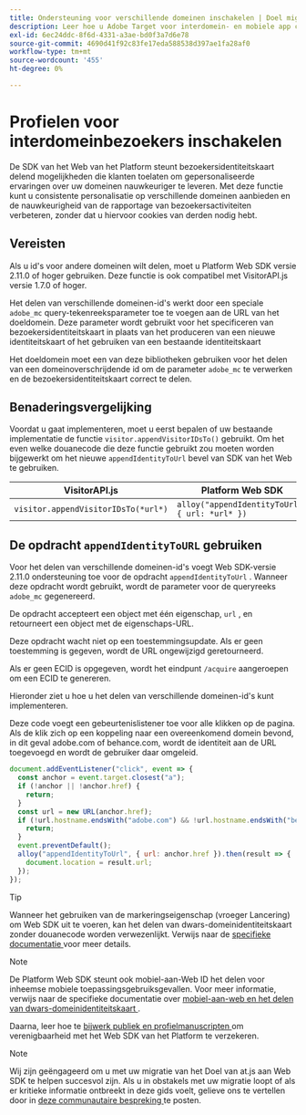 ```yaml
---
title: Ondersteuning voor verschillende domeinen inschakelen | Doel migreren van at.js 2.x naar Web SDK
description: Leer hoe u Adobe Target voor interdomein- en mobiele app configureert voor webbrowserscenario's met gebruik van Web SDK van Experience Platform.
exl-id: 6ec24ddc-8f6d-4331-a3ae-bd0f3a7d6e78
source-git-commit: 4690d41f92c83fe17eda588538d397ae1fa28af0
workflow-type: tm+mt
source-wordcount: '455'
ht-degree: 0%

---
```


# Profielen voor interdomeinbezoekers inschakelen

De SDK van het Web van het Platform steunt bezoekersidentiteitskaart delend mogelijkheden die klanten toelaten om gepersonaliseerde ervaringen over uw domeinen nauwkeuriger te leveren. Met deze functie kunt u consistente personalisatie op verschillende domeinen aanbieden en de nauwkeurigheid van de rapportage van bezoekersactiviteiten verbeteren, zonder dat u hiervoor cookies van derden nodig hebt.

## Vereisten

Als u id&#39;s voor andere domeinen wilt delen, moet u Platform Web SDK versie 2.11.0 of hoger gebruiken. Deze functie is ook compatibel met VisitorAPI.js versie 1.7.0 of hoger.

Het delen van verschillende domeinen-id&#39;s werkt door een speciale `adobe_mc` query-tekenreeksparameter toe te voegen aan de URL van het doeldomein. Deze parameter wordt gebruikt voor het specificeren van bezoekersidentiteitskaart in plaats van het produceren van een nieuwe identiteitskaart of het gebruiken van een bestaande identiteitskaart

Het doeldomein moet een van deze bibliotheken gebruiken voor het delen van een domeinoverschrijdende id om de parameter `adobe_mc` te verwerken en de bezoekersidentiteitskaart correct te delen.

## Benaderingsvergelijking

Voordat u gaat implementeren, moet u eerst bepalen of uw bestaande implementatie de functie `visitor.appendVisitorIDsTo()` gebruikt. Om het even welke douanecode die deze functie gebruikt zou moeten worden bijgewerkt om het nieuwe `appendIdentityToUrl` bevel van SDK van het Web te gebruiken.

| VisitorAPI.js | Platform Web SDK |
| --- | --- |
| `visitor.appendVisitorIDsTo(*url*)` | `alloy("appendIdentityToUrl", { url: *url* })` |

## De opdracht `appendIdentityToURL` gebruiken

Voor het delen van verschillende domeinen-id&#39;s voegt Web SDK-versie 2.11.0 ondersteuning toe voor de opdracht `appendIdentityToUrl` . Wanneer deze opdracht wordt gebruikt, wordt de parameter voor de queryreeks `adobe_mc` gegenereerd.

De opdracht accepteert een object met één eigenschap, `url` , en retourneert een object met de eigenschaps-URL.

Deze opdracht wacht niet op een toestemmingsupdate. Als er geen toestemming is gegeven, wordt de URL ongewijzigd geretourneerd.

Als er geen ECID is opgegeven, wordt het eindpunt `/acquire` aangeroepen om een ECID te genereren.

Hieronder ziet u hoe u het delen van verschillende domeinen-id&#39;s kunt implementeren.

Deze code voegt een gebeurtenislistener toe voor alle klikken op de pagina. Als de klik zich op een koppeling naar een overeenkomend domein bevond, in dit geval adobe.com of behance.com, wordt de identiteit aan de URL toegevoegd en wordt de gebruiker daar omgeleid.

```Javascript
document.addEventListener("click", event => {
  const anchor = event.target.closest("a");
  if (!anchor || !anchor.href) {
    return;
  }
  const url = new URL(anchor.href);
  if (!url.hostname.endsWith("adobe.com") && !url.hostname.endsWith("behance.com")) {
    return;
  }
  event.preventDefault();
  alloy("appendIdentityToUrl", { url: anchor.href }).then(result => {
    document.location = result.url;
  });
});
```

>[!TIP]
>
>Wanneer het gebruiken van de markeringseigenschap (vroeger Lancering) om Web SDK uit te voeren, kan het delen van dwars-domeinidentiteitskaart zonder douanecode worden verwezenlijkt. Verwijs naar de [ specifieke documentatie ](https://experienceleague.adobe.com/docs/experience-platform/edge/identity/id-sharing.html#tags-extension) voor meer details.

>[!NOTE]
>
>De Platform Web SDK steunt ook mobiel-aan-Web ID het delen voor inheemse mobiele toepassingsgebruiksgevallen. Voor meer informatie, verwijs naar de specifieke documentatie over [ mobiel-aan-web en het delen van dwars-domeinidentiteitskaart ](https://experienceleague.adobe.com/docs/experience-platform/edge/identity/id-sharing.html).

Daarna, leer hoe te [ bijwerk publiek en profielmanuscripten ](update-audiences.md) om verenigbaarheid met het Web SDK van het Platform te verzekeren.

>[!NOTE]
>
>Wij zijn geëngageerd om u met uw migratie van het Doel van at.js aan Web SDK te helpen succesvol zijn. Als u in obstakels met uw migratie loopt of als er kritieke informatie ontbreekt in deze gids voelt, gelieve ons te vertellen door in [ deze communautaire bespreking ](https://experienceleaguecommunities.adobe.com/t5/adobe-experience-platform-data/tutorial-discussion-migrate-target-from-at-js-to-web-sdk/m-p/575587#M463) te posten.
